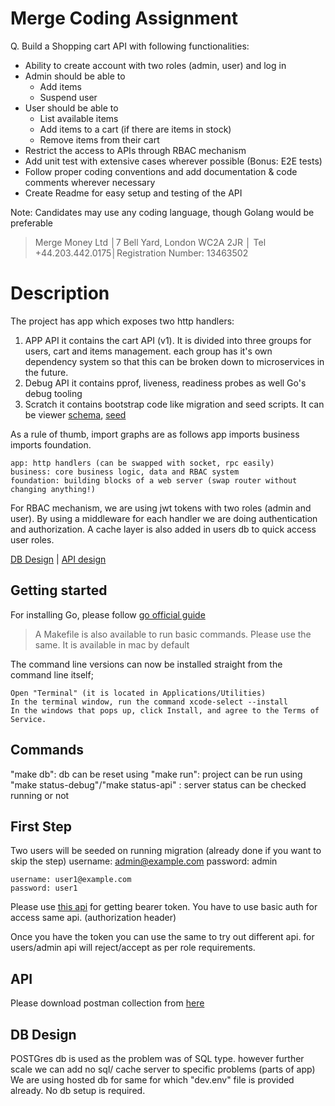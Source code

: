 # Merge Coding Assignment
Q. Build a Shopping cart API with following functionalities:
- Ability to create account with two roles (admin, user) and log in
- Admin should be able to
    - Add items
    - Suspend user
- User should be able to
    - List available items
    - Add items to a cart (if there are items in stock)
    - Remove items from their cart
- Restrict the access to APIs through RBAC mechanism
- Add unit test with extensive cases wherever possible (Bonus: E2E tests)
- Follow proper coding conventions and add documentation & code comments wherever necessary
- Create Readme for easy setup and testing of the API

Note: Candidates may use any coding language, though Golang would be preferable

> Merge Money Ltd │7 Bell Yard, London WC2A 2JR │ Tel +44.203.442.0175│Registration Number: 13463502
# Description

The project has app which exposes two http handlers:
1. APP API
    it contains the cart API (v1). It is divided into three groups for users, cart and items management. each group has it's own dependency system so that this can be broken down to microservices in the future.
2. Debug API
    it contains pprof, liveness, readiness probes as well Go's debug tooling
3. Scratch
    it contains bootstrap code like migration and seed scripts. It can be viewer [schema](), [seed]()

As a rule of thumb, import graphs are as follows app imports business imports foundation.

    app: http handlers (can be swapped with socket, rpc easily)
    business: core business logic, data and RBAC system
    foundation: building blocks of a web server (swap router without changing anything!)


For RBAC mechanism, we are using jwt tokens with two roles (admin and user). By using a middleware for each handler we are doing authentication and authorization.
A cache layer is also added in users db to quick access user roles.

[DB Design](https://github.com/erdahuja/mergedup/docs/db) | [API design](https://github.com/erdahuja/mergedup/docs/api)

## Getting started
For installing Go, please follow
[go official guide](https://go.dev/doc/install)

> A Makefile is also available to run basic commands. Please use the same. It is available in mac by default

The command line versions can now be installed straight from the command line itself;

    Open "Terminal" (it is located in Applications/Utilities)
    In the terminal window, run the command xcode-select --install
    In the windows that pops up, click Install, and agree to the Terms of Service.

## Commands
"make db": db can be reset using 
"make run": project can be run using 
"make status-debug"/"make status-api" : server status can be checked running or not

## First Step
Two users will be seeded on running migration (already done if you want to skip the step)
    username: admin@example.com
    password: admin

    username: user1@example.com
    password: user1

Please use [this api]() for getting bearer token. You have to use basic auth for access same api. (authorization header)

Once you have the token you can use the same to try out different api. for users/admin api will reject/accept as per role requirements.

## API

Please download postman collection from [here]()

## DB Design
POSTGres db is used as the problem was of SQL type. however further scale we can add no sql/ cache server to specific problems (parts of app)
We are using hosted db for same for which "dev.env" file is provided already.
No db setup is required.